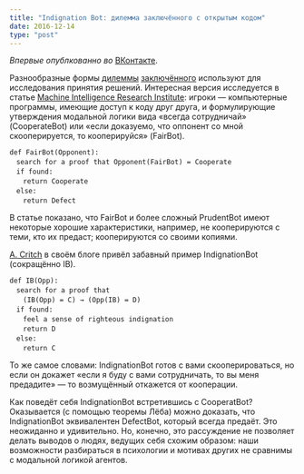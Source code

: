 ```yaml
---
title: "Indignation Bot: дилемма заключённого с открытым кодом"
date: 2016-12-14
type: "post"
---
```


_Впервые опублкованно во_ [ВКонтакте](https://vk.com/misha.yagudin?w=wall94844036_272).

Разнообразные формы [дилеммы](ru.wikipedia.org/wiki/Дилемма_заключённого) [заключённого](https://www.readthesequences.com/The-True-Prisoners-Dilemma) используют для исследования принятия решений. Интересная версия исследуется в статье [Machine Intelligence Research Institute](https://arxiv.org/abs/1401.5577): игроки — компьютерные программы, имеющие доступ к коду друг друга, и формулирующие утверждения модальной логики вида «всегда сотрудничай» (CooperateBot) или «если доказуемо, что оппонент со мной скооперируется, то кооперируйся» (FairBot).

```
def FairBot(Opponent):
　search for a proof that Opponent(FairBot) = Cooperate
　if found:
　　return Cooperate
　else:
　　return Defect
```

В статье показано, что FairBot и более сложный PrudentBot имеют некоторые хорошие характеристики, например, не кооперируются с теми, кто их предаст; кооперируются со своими копиями.

[A. Critch](http://acritch.com/indignationbot-1/) в своём блоге привёл забавный пример IndignationBot (сокращённо IB).

```
def IB(Opp):
　search for a proof that
　　(IB(Opp) = C) → (Opp(IB) = D)
　if found:
　　feel a sense of righteous indignation
　　return D
　else:
　　return C
```

То же самое словами: IndignationBot готов с вами скооперироваться, но если он докажет «если я буду с вами сотрудничать, то вы меня предадите» — то возмущённый откажется от кооперации.

Как поведёт себя IndignationBot встретившись с CooperatBot? Оказывается (с помощью теоремы Лёба) можно доказать, что IndignationBot эквивалентен DefectBot, который всегда предаёт. Это неожиданно и удивительно. Но, конечно, это рассуждение не позволяет делать выводов о людях, ведущих себя схожим образом: наши возможности разбираться в психологии и мотивах других не сравнимы с модальной логикой агентов.